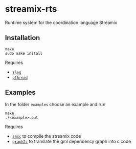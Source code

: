 # streamix-rts
Runtime system for the coordination language Streamix

## Installation

    make
    sudo make install

Requires
 - [`zlog`](https://github.com/HardySimpson/zlog)
 - [`pthread`](https://computing.llnl.gov/tutorials/pthreads/)

## Examples
In the folder `examples` choose an example and run

    make
    ./<example>.out

Requires
 - [`smxc`](https://github.com/moiri/streamix-c) to compile the streamix code
 - [`graph2c`](https://github.com/moiri/streamix-graph2c) to translate the gml dependency graph into c code
